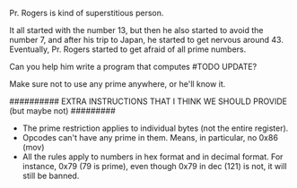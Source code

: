 Pr. Rogers is kind of superstitious person.

It all started with the number 13, but then he also started to avoid the number 7, and after his trip to Japan, he started to get nervous around 43.
Eventually, Pr. Rogers started to get afraid of all prime numbers.

Can you help him write a program that computes #TODO UPDATE?

Make sure not to use any prime anywhere, or he'll know it.



########## EXTRA INSTRUCTIONS THAT I THINK WE SHOULD PROVIDE (but maybe not) #########


- The prime restriction applies to individual bytes (not the entire register).
- Opcodes can't have any prime in them. Means, in particular, no 0x86 (mov)
- All the rules apply to numbers in hex format and in decimal format. For instance, 0x79 (79 is prime), even though 0x79 in dec (121) is not, it will still be banned.
